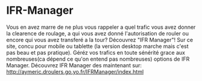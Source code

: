 # IFR-Manager
Vous en avez marre de ne plus vous rappeler a quel trafic vous avez donner la clearence de roulage, a qui vous avez donné l'autorisation de rouler ou encore qui vous avez transferé a la tour?
Découvrez "IFR Manager"! Sur ce site, concu pour mobile ou tablette (la version desktop marche mais c'est pas beau et pas pratique).
Géréz vos trafics en toute sénérité grace aux nombreuses(ca dépend ce qu'on entend pas nombreuses) options de IFR Manager.
Découvrez IFR Manager des maintenant sur: http://aymeric.droulers.go.yo.fr/IFRManager/index.html 
